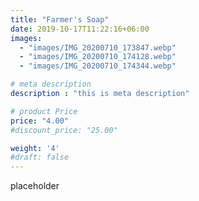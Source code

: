 ```yaml
---
title: "Farmer's Soap"
date: 2019-10-17T11:22:16+06:00
images: 
  - "images/IMG_20200710_173847.webp"
  - "images/IMG_20200710_174128.webp"
  - "images/IMG_20200710_174344.webp"

# meta description
description : "this is meta description"

# product Price
price: "4.00"
#discount_price: "25.00"

weight: '4'
#draft: false
---
```


placeholder